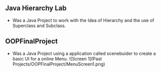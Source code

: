 ## Java Hierarchy Lab
  * Was a Java Project to work with the Idea of Hierarchy and the use of Superclass and Subclass.
  
  
## OOPFinalProject
  * Was a Java Project using a application called scenebuider to create a basic UI for a online Menu.
![Screen 1](Past Projects/OOPFinalProject/MenuScreen1.png)
